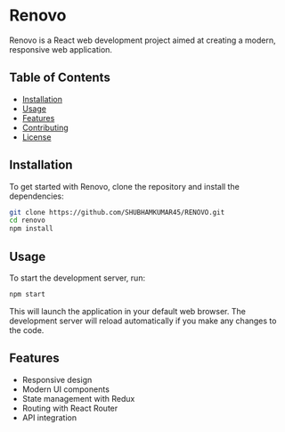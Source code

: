 # Renovo

Renovo is a React web development project aimed at creating a modern, responsive web application.

## Table of Contents

- [Installation](#installation)
- [Usage](#usage)
- [Features](#features)
- [Contributing](#contributing)
- [License](#license)

## Installation

To get started with Renovo, clone the repository and install the dependencies:

```bash
git clone https://github.com/SHUBHAMKUMAR45/RENOVO.git
cd renovo
npm install
```

## Usage

To start the development server, run:

```bash
npm start
```

This will launch the application in your default web browser. The development server will reload automatically if you make any changes to the code.

## Features

- Responsive design
- Modern UI components
- State management with Redux
- Routing with React Router
- API integration

